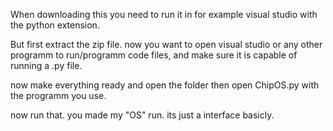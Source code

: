 When downloading this you need to run it in 
for example visual studio with the python extension.

But first extract the zip file.
now you want to open visual studio or any other programm
to run/programm code files, and make sure it is capable of running a .py file.

now make everything ready and open the folder then open ChipOS.py with the
programm you use.

now run that.
you made my "OS" run.
its just a interface basicly.
